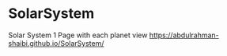 # SolarSystem 
Solar System 1 Page with each planet view 
https://abdulrahman-shaibi.github.io/SolarSystem/
